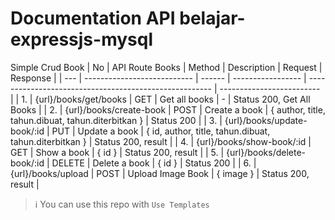 # Documentation API belajar-expressjs-mysql
Simple Crud Book 
| No  | API Route Books             | Method | Description       | Request                                                | Response                  |
| --- | --------------------------- | ------ | ----------------- | ------------------------------------------------------ | ------------------------- |
| 1.  | {url}/books/get/books       | GET    | Get all books     | -                                                      | Status 200, Get All Books |
| 2.  | {url}/books/create-book     | POST   | Create a book     | { author, title, tahun.dibuat, tahun.diterbitkan }     | Status 200                |
| 3.  | {url}/books/update-book/:id | PUT    | Update a book     | { id, author, title, tahun.dibuat, tahun.diterbitkan } | Status 200, result        |
| 4.  | {url}/books/show-book/:id   | GET    | Show a book       | { id }                                                 | Status 200, result        |
| 5.  | {url}/books/delete-book/:id | DELETE | Delete a book     | { id }                                                 | Status 200                |
| 6.  | {url}/books/upload          | POST   | Upload Image Book | { image }                                              | Status 200, result        |

> ℹ You can use this repo with ```Use Templates```
